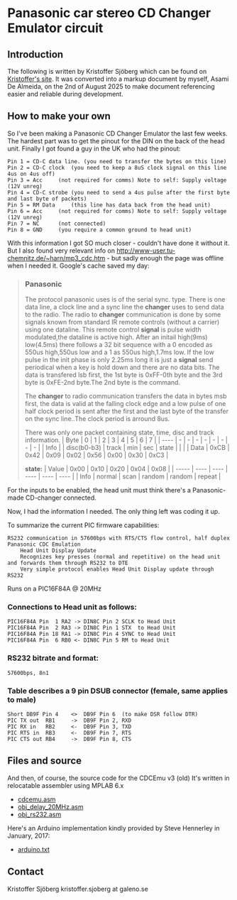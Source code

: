 # Panasonic car stereo CD Changer Emulator circuit
## Introduction
The following is written by Kristoffer Sjöberg which can be found on [Kristoffer's site](https://q1.se/cdcemu/details.php). It was converted into a markup document by myself, Asami De Almeida, on the 2nd of August 2025 to make document referencing easier and reliable during development.

## How to make your own

So I've been making a Panasonic CD Changer Emulator the last few weeks. The hardest part was to get the pinout for the DIN on the back of the head unit. Finally I got found a guy in the UK who had the pinout:

```
Pin 1 = CD-C data line. (you need to transfer the bytes on this line)
Pin 2 = CD-C clock	(you need to keep a 8uS clock signal on this line 4us on 4us off)
Pin 3 = Acc		(not required for comms) Note to self: Supply voltage (12V unreg)
Pin 4 = CD-C strobe	(you need to send a 4us pulse after the first byte and last byte of packets)
Pin 5 = RM Data		(this line has data back from the head unit)
Pin 6 = Acc		(not required for comms) Note to self: Supply voltage (12V unreg)
Pin 7 = NC		(not connected)
Pin 8 = GND		(you require a common ground to head unit)
```

With this information I got SO much closer - couldn't have done it without it. But I also found very relevant info on http://www-user.tu-chemnitz.de/~harn/mp3_cdc.htm - but sadly enough the page was offline when I needed it. Google's cache saved my day:

> ### Panasonic
> 
> The protocol panasonic uses is of the serial sync. type. There is one data line, a clock line and a sync line the **changer** uses to send data to the radio.
> The radio to **changer** communication is done by some signals known from standard IR remote controls (without a carrier) using one dataline.
> This remote control **signal** is pulse width modulated,the dataline is active high.
> After an initail high(9ms) low(4.5ms) there follows a 32 bit sequence with a 0 encoded as 550us high,550us low and a 1 as 550us high,1.7ms low.
> If the low pulse in the init phase is only 2.25ms long it is just a **signal** send periodical when a key is hold down and there are no data bits.
> The data is transfered lsb first, the 1st byte is 0xFF-0th byte and the 3rd byte is 0xFE-2nd byte.The 2nd byte is the command.
> 
> The **changer** to radio communication transfers the data in bytes msb first, the data is valid at the falling clock edge and a low pulse of one half clock period is sent after the first and the last byte of the transfer on the sync line..The clock period is arround 8us.
> 
> There was only one packet containing state, time, disc and track information.
> | Byte | 0 | 1 | 2 | 3 | 4 | 5 | 6 | 7 |
> | ---- | - | - | - | - | - | - | - | - |
> | Info |  |	  	disc(b0-b3) |	track |	min |	sec |	state |  |  |
> | Data |	0xCB |	0x42 |	0x09 |	0x02 |	0x56 |	0x00 |	0x30 |	0xC3 |
> 
> **state:**
> | Value |	0x00 | 0x10 | 0x20 | 0x04 | 0x08 |
> | ----- | ---- | ---- | ---- | ---- | ---- |
> | Info | normal | scan | random | random | repeat |

 

For the inputs to be enabled, the head unit must think there's a Panasonic-made CD-changer connected.

Now, I had the information I needed. The only thing left was coding it up.

To summarize the current PIC firmware capabilities:

    RS232 communication in 57600bps with RTS/CTS flow control, half duplex
    Panasonic CDC Emulation
        Head Unit Display Update
        Recognizes key presses (normal and repetitive) on the head unit and forwards them through RS232 to DTE
        Very simple protocol enables Head Unit Display update through RS232

Runs on a PIC16F84A @ 20MHz

### Connections to Head unit as follows:
```
PIC16F84A Pin  1 RA2 -> DIN8C Pin 2 SCLK to Head Unit
PIC16F84A Pin  2 RA3 -> DIN8C Pin 1 STX  to Head Unit
PIC16F84A Pin 18 RA1 -> DIN8C Pin 4 SYNC to Head Unit
PIC16F84A Pin  6 RB0 <- DIN8C Pin 5 RM to Head Unit
```

### RS232 bitrate and format:
```
57600bps, 8n1
```

### Table describes a 9 pin DSUB connector (female, same applies to male)
```
Short DB9F Pin 4 	<> 	DB9F Pin 6  (to make DSR follow DTR)
PIC TX out 	RB1 	-> 	DB9F Pin 2, RXD
PIC RX in	RB2  	<- 	DB9F Pin 3, TXD
PIC RTS in	RB3  	<- 	DB9F Pin 7, RTS
PIC CTS out	RB4  	-> 	DB9F Pin 8, CTS
```

## Files and source

And then, of course, the source code for the CDCEmu v3 (old) It's written in relocatable assembler using MPLAB 6.x

* [cdcemu.asm](example_code/cdcemu/cdcemu.asm)
* [obj_delay_20MHz.asm](example_code/cdcemu/obj_delay_20MHz.asm)
* [obj_rs232.asm](example_code/cdcemu/obj_rs232.asm)

Here's an Arduino implementation kindly provided by Steve Hennerley in January, 2017:

* [arduino.txt](example_code/cd_changer_emulator/cd_changer_emulator.ino)

## Contact
Kristoffer Sjöberg
kristoffer.sjoberg at galeno.se
